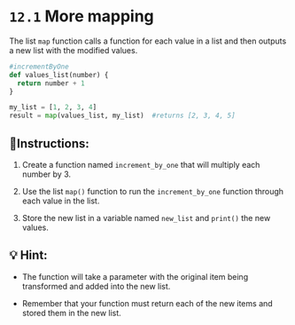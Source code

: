 # `12.1` More mapping

The list `map` function calls a function for each value in a list and then outputs a new list with the modified values.

```py
#incrementByOne
def values_list(number) {
  return number + 1
}

my_list = [1, 2, 3, 4]
result = map(values_list, my_list)  #returns [2, 3, 4, 5]
```

## 📝Instructions:

1. Create a function named `increment_by_one` that will multiply each number by 3.

2. Use the list `map()` function to run the `increment_by_one` function through each value in the list.

3. Store the new list in a variable named `new_list` and `print()` the new values.

## 💡 Hint:

+ The function will take a parameter with the original item being transformed and added into the new list.

+ Remember that your function must return each of the new items and stored them in the new list.


